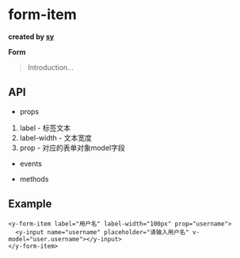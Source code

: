 # form-item

**created by [sy](https://github.com/286506460)**

**Form**

> Introduction...

## API

* props

1. label - 标签文本
2. label-width - 文本宽度
3. prop - 对应的表单对象model字段

* events


* methods


## Example

```
<y-form-item label="用户名" label-width="100px" prop="username">
  <y-input name="username" placeholder="请输入用户名" v-model="user.username"></y-input>
</y-form-item>
```

